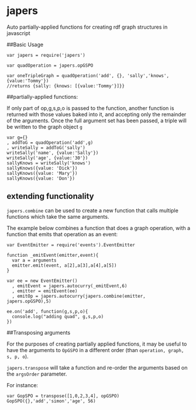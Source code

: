 # japers
Auto partially-applied functions for creating rdf graph structures in javascript


##Basic Usage
```
var japers = require('japers')

var quadOperation = japers.opGSPO

var oneTripleGraph = quadOperation('add', {}, 'sally','knows', {value:'Tommy'})
//returns {sally: {knows: [{value:'Tommy'}]}}
```

##partially-applied functions:
 
If only part of op,g,s,p,o is passed to the function, another function
 is returned with those values baked into it, and accepting only the
 remainder of the arguments. Once the full argument set has been passed,
a triple will be written to the graph object `g`

```
var g={}
, addToG = quadOperation('add',g)
, writeSally = addToG('sally')
writeSally('name', {value:'Sally'})
writeSally('age', {value:'30'})
sallyKnows = writeSally('knows')
sallyKnows({value: 'Dick'})
sallyKnows({value: 'Mary'})
sallyKnows({value: 'Don'})
```
## extending functionality

`japers.combine` can be used to create a new function that calls
multiple functions which take the same arguments.

The example below combines a function that does a graph operation, with
a function that emits that operation as an event:

```
var EventEmitter = require('events').EventEmitter

function _emitEvent(emitter,event){
  var a = arguments
  emitter.emit(event, a[2],a[3],a[4],a[5])
}

var ee = new EventEmitter()
  , emitEvent = japers.autocurry(_emitEvent,6)
  , emitter = emitEvent(ee)
  , emitOp = japers.autocurry(japers.combine(emitter, japers.opGSPO),5)

ee.on('add', function(g,s,p,o){
  console.log("adding quad", g,s,p,o)
})
```

##Transposing arguments

For the purposes of creating partially applied functions, it may be
useful to have the arguments to `OpGSPO` in a different order (than
`operation, graph, s, p, o`). 

`japers.transpose` will take a function and re-order the arguments based
on the `argsOrder` parameter.

For instance:
```
var GopSPO = transpose([1,0,2,3,4], opGSPO)
GopSPO({},'add','simon','age', 56)
  

```
 
